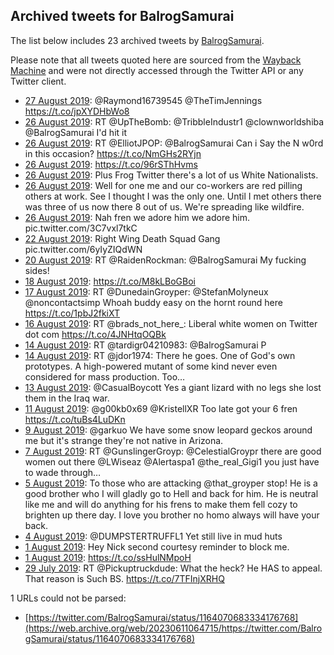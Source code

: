 ## Archived tweets for BalrogSamurai

The list below includes 23 archived tweets by
[BalrogSamurai](https://twitter.com/BalrogSamurai).

Please note that all tweets quoted here are sourced from the
[Wayback Machine](https://web.archive.org) and were not directly accessed through the Twitter API or
any Twitter client.

* [27 August 2019](https://web.archive.org/web/20190827111136/https://twitter.com/BalrogSamurai/status/1166307269560061953): @Raymond16739545 @TheTimJennings https://t.co/jpXYDHbWo8 <!--1166307269560061953-->
* [26 August 2019](https://web.archive.org/web/20190826122124/https://twitter.com/BalrogSamurai/status/1165962447456309249): RT @UpTheBomb: @TribbleIndustr1 @clownworldshiba @BalrogSamurai I'd hit it <!--1165962447456309249-->
* [26 August 2019](https://web.archive.org/web/20190826093055/https://twitter.com/BalrogSamurai/status/1165919543903969280): RT @ElliotJPOP: @BalrogSamurai Can i Say the N w0rd in this occasion? https://t.co/NmGHs2RYjn <!--1165919543903969280-->
* [26 August 2019](https://web.archive.org/web/20190826074610/https://twitter.com/BalrogSamurai/status/1165893182699081728): https://t.co/96rSThHvms <!--1165893182699081728-->
* [26 August 2019](https://web.archive.org/web/20190827045416/https://twitter.com/BalrogSamurai/status/1165859259000619008): Plus Frog Twitter there's a lot of us White Nationalists. <!--1165859694373527552-->
* [26 August 2019](https://web.archive.org/web/20190827045416/https://twitter.com/BalrogSamurai/status/1165859259000619008): Well for one me and our co-workers are red pilling others at work. See I thought I was the only one. Until I met others there was three of us now there 8 out of us. We're spreading like wildfire. <!--1165859259000619008-->
* [26 August 2019](https://web.archive.org/web/20190827045416/https://twitter.com/BalrogSamurai/status/1165859259000619008): Nah fren we adore him we adore him. pic.twitter.com/3C7vxl7tkC <!--1165856224530710528-->
* [22 August 2019](https://web.archive.org/web/20190827045416/https://twitter.com/BalrogSamurai/status/1165859259000619008): Right Wing Death Squad Gang pic.twitter.com/6yIyZIQdWN <!--1164475945203326977-->
* [20 August 2019](https://web.archive.org/web/20190820084240/https://twitter.com/BalrogSamurai/status/1163733074191892480): RT @RaidenRockman: @BalrogSamurai My fucking sides! <!--1163733074191892480-->
* [18 August 2019](https://web.archive.org/web/20190818041812/https://twitter.com/BalrogSamurai/status/1162941743253164032): https://t.co/M8kLBoGBoi <!--1162941743253164032-->
* [17 August 2019](https://web.archive.org/web/20190817043415/https://twitter.com/BalrogSamurai/status/1162583394485620736): RT @DunedainGroyper: @StefanMolyneux @noncontactsimp Whoah buddy easy on the hornt round here https://t.co/1pbJ2fkiXT <!--1162583394485620736-->
* [16 August 2019](https://web.archive.org/web/20190816013208/https://twitter.com/BalrogSamurai/status/1162175175476928512): RT @brads_not_here_: Liberal white women on Twitter dot com https://t.co/4JNHtqOQBk <!--1162175175476928512-->
* [14 August 2019](https://web.archive.org/web/20190814161435/https://twitter.com/BalrogSamurai/status/1161672475576434688): RT @tardigr04210983: @BalrogSamurai P <!--1161672475576434688-->
* [14 August 2019](https://web.archive.org/web/20190814055333/https://twitter.com/BalrogSamurai/status/1161516187404120064): RT @jdor1974: There he goes. One of God's own prototypes. A high-powered mutant of some kind never even considered for mass production. Too… <!--1161516187404120064-->
* [13 August 2019](https://web.archive.org/web/20190813053849/https://twitter.com/BalrogSamurai/status/1161150091765280769): @CasualBoycott Yes a giant lizard with no legs she lost them in the Iraq war. <!--1161150091765280769-->
* [11 August 2019](https://web.archive.org/web/20190811233131/https://twitter.com/BalrogSamurai/status/1160695269844930561): @g00kb0x69 @KristellXR Too late got your 6 fren https://t.co/tuBs4LuDKn <!--1160695269844930561-->
* [ 9 August 2019](https://web.archive.org/web/20190809075501/https://twitter.com/BalrogSamurai/status/1159734816167698432): @garkuo We have some snow leopard geckos around me but it's strange they're not native in Arizona. <!--1159734816167698432-->
* [ 7 August 2019](https://web.archive.org/web/20190807163311/https://twitter.com/BalrogSamurai/status/1159140441339514880): RT @GunslingerGroyp: @CelestialGroypr there are good women out there  @LWiseaz  @Alertaspa1  @the_real_Gigi1  you just have to wade through… <!--1159140441339514880-->
* [ 5 August 2019](https://web.archive.org/web/20190805124256/https://twitter.com/BalrogSamurai/status/1158357721290121216): To those who are attacking @that_groyper stop! He is a good brother who I will gladly go to Hell and back for him. He is neutral like me and will do anything for his frens to make them fell cozy to brighten up there day. I love you brother no homo always will have your back. <!--1158357721290121216-->
* [ 4 August 2019](https://web.archive.org/web/20190804134929/https://twitter.com/BalrogSamurai/status/1158012081280471041): @DUMPSTERTRUFFL1 Yet still live in mud huts <!--1158012081280471041-->
* [ 1 August 2019](https://web.archive.org/web/20190801061736/https://twitter.com/BalrogSamurai/status/1156811197552816128): Hey Nick second courtesy reminder to block me. <!--1156811197552816128-->
* [ 1 August 2019](https://web.archive.org/web/20190801001852/https://twitter.com/BalrogSamurai/status/1156720919353679872): https://t.co/ssHulNMpoH <!--1156720919353679872-->
* [29 July 2019](https://web.archive.org/web/20190729171212/https://twitter.com/BalrogSamurai/status/1155888769431506945): RT @Pickuptruckdude: What the heck?  He HAS to appeal. That reason is Such BS. https://t.co/7TFInjXRHQ <!--1155888769431506945-->

1 URLs could not be parsed:

* [https://twitter.com/BalrogSamurai/status/1164070683334176768](https://web.archive.org/web/20230611064715/https://twitter.com/BalrogSamurai/status/1164070683334176768)
